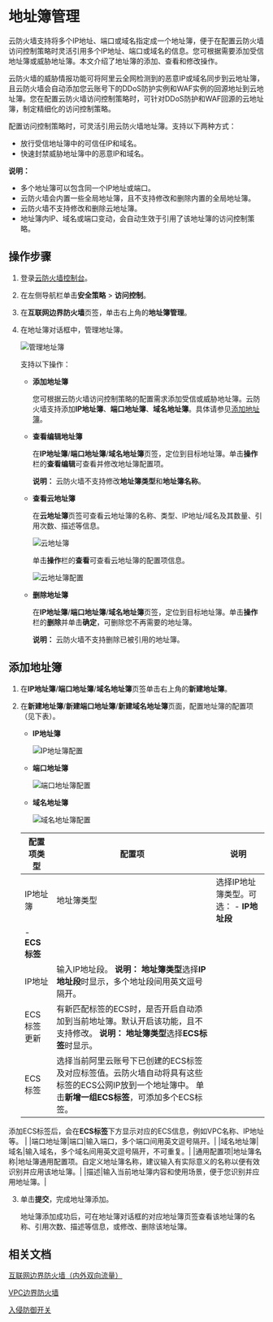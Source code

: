 # 地址簿管理

云防火墙支持将多个IP地址、端口或域名指定成一个地址簿，便于在配置云防火墙访问控制策略时灵活引用多个IP地址、端口或域名的信息。您可根据需要添加受信地址簿或威胁地址簿。本文介绍了地址簿的添加、查看和修改操作。

云防火墙的威胁情报功能可将阿里云全网检测到的恶意IP或域名同步到云地址簿，且云防火墙会自动添加您云账号下的DDoS防护实例和WAF实例的回源地址到云地址簿。您在配置云防火墙访问控制策略时，可针对DDoS防护和WAF回源的云地址簿，制定精细化的访问控制策略。

配置访问控制策略时，可灵活引用云防火墙地址簿。支持以下两种方式：

-   放行受信地址簿中的可信任IP和域名。
-   快速封禁威胁地址簿中的恶意IP和域名。

**说明：**

-   多个地址簿可以包含同一个IP地址或端口。
-   云防火墙会内置一些全局地址簿，且不支持修改和删除内置的全局地址簿。
-   云防火墙不支持修改和删除云地址簿。
-   地址簿内IP、域名或端口变动，会自动生效于引用了该地址簿的访问控制策略。

## 操作步骤

1.  登录[云防火墙控制台](https://yundun.console.aliyun.com/?p=cfwnext)。

2.  在左侧导航栏单击**安全策略** \> **访问控制**。

3.  在**互联网边界防火墙**页签，单击右上角的**地址簿管理**。

4.  在地址簿对话框中，管理地址簿。

    ![管理地址簿](https://static-aliyun-doc.oss-cn-hangzhou.aliyuncs.com/assets/img/zh-CN/6414258951/p66579.png)

    支持以下操作：

    -   **添加地址簿**

        您可根据云防火墙访问控制策略的配置需求添加受信或威胁地址簿。云防火墙支持添加**IP地址簿**、**端口地址簿**、**域名地址簿**。具体请参见[添加地址簿](#section_5oq_swo_qzs)。

    -   **查看编辑地址簿**

        在**IP地址簿**/**端口地址簿**/**域名地址簿**页签，定位到目标地址簿。单击**操作**栏的**查看编辑**可查看并修改地址簿配置项。

        **说明：** 云防火墙不支持修改**地址簿类型**和**地址簿名称**。

    -   **查看云地址簿**

        在**云地址簿**页签可查看云地址簿的名称、类型、IP地址/域名及其数量、引用次数、描述等信息。

        ![云地址簿](https://static-aliyun-doc.oss-cn-hangzhou.aliyuncs.com/assets/img/zh-CN/6414258951/p66622.png)

        单击**操作**栏的**查看**可查看云地址簿的配置项信息。

        ![云地址簿配置](https://static-aliyun-doc.oss-cn-hangzhou.aliyuncs.com/assets/img/zh-CN/6414258951/p66619.png)

    -   **删除地址簿**

        在**IP地址簿**/**端口地址簿**/**域名地址簿**页签，定位到目标地址簿。单击**操作**栏的**删除**并单击**确定**，可删除您不再需要的地址簿。

        **说明：** 云防火墙不支持删除已被引用的地址簿。


## 添加地址簿

1.  在**IP地址簿**/**端口地址簿**/**域名地址簿**页签单击右上角的**新建地址簿**。

2.  在**新建地址簿**/**新建端口地址簿**/**新建域名地址簿**页面，配置地址簿的配置项（见下表）。

    -   **IP地址簿**

        ![IP地址簿配置](https://static-aliyun-doc.oss-cn-hangzhou.aliyuncs.com/assets/img/zh-CN/6414258951/p66584.png)

    -   **端口地址簿**

        ![端口地址簿配置](https://static-aliyun-doc.oss-cn-hangzhou.aliyuncs.com/assets/img/zh-CN/6414258951/p66610.png)

    -   **域名地址簿**

        ![域名地址簿配置](https://static-aliyun-doc.oss-cn-hangzhou.aliyuncs.com/assets/img/zh-CN/7414258951/p66612.png)

    |配置项类型|配置项|说明|
    |-----|---|--|
    |IP地址簿|地址簿类型|选择IP地址簿类型。可选：     -   **IP地址段**
    -   **ECS标签** |
    |IP地址|输入IP地址段。 **说明：** **地址簿类型**选择**IP地址段**时显示，多个地址段间用英文逗号隔开。 |
    |ECS标签更新|有新匹配标签的ECS时，是否开启自动添加到当前地址簿。默认开启该功能，且不支持修改。 **说明：** **地址簿类型**选择**ECS标签**时显示。 |
    |ECS标签|选择当前阿里云账号下已创建的ECS标签及对应标签值。云防火墙自动将具有这些标签的ECS公网IP放到一个地址簿中。 单击**新增一组ECS标签**，可添加多个ECS标签。

 添加ECS标签后，会在**ECS标签**下方显示对应的ECS信息，例如VPC名称、IP地址等。 |
    |端口地址簿|端口|输入端口，多个端口间用英文逗号隔开。|
    |域名地址簿|域名|输入域名，多个域名间用英文逗号隔开，不可重复。|
    |通用配置项|地址簿名称|地址簿通用配置项。自定义地址簿名称，建议输入有实际意义的名称以便有效识别并应用该地址簿。|
    |描述|输入当前地址簿内容和使用场景，便于您识别并应用地址簿。|

3.  单击**提交**，完成地址簿添加。

    地址簿添加成功后，可在地址簿对话框的对应地址簿页签查看该地址簿的名称、引用次数、描述等信息，或修改、删除该地址簿。


## 相关文档

[互联网边界防火墙（内外双向流量）](/intl.zh-CN/访问控制/互联网边界防火墙（内外双向流量）.md)

[VPC边界防火墙](/intl.zh-CN/访问控制/VPC边界防火墙.md)

[入侵防御开关](/intl.zh-CN/入侵防御/入侵防御开关.md)

